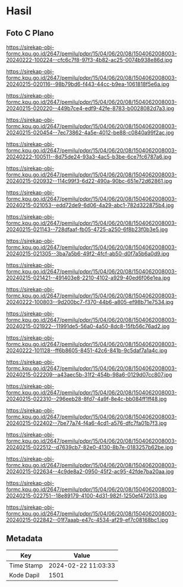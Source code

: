 # Hasil

## Foto C Plano

https://sirekap-obj-formc.kpu.go.id/2647/pemilu/pdpr/15/04/06/20/08/1504062008003-20240222-100224--cfc6c7f8-97f3-4b82-ac25-0074b938e86d.jpg

https://sirekap-obj-formc.kpu.go.id/2647/pemilu/pdpr/15/04/06/20/08/1504062008003-20240215-020116--98b79bd6-f443-44cc-b9ea-1061818f5e6a.jpg

https://sirekap-obj-formc.kpu.go.id/2647/pemilu/pdpr/15/04/06/20/08/1504062008003-20240215-020220--449b7ce4-edf9-42fe-8783-b0028082d7a3.jpg

https://sirekap-obj-formc.kpu.go.id/2647/pemilu/pdpr/15/04/06/20/08/1504062008003-20240215-020454--7ec73862-4a5e-4012-be88-c0840a99f2ac.jpg

https://sirekap-obj-formc.kpu.go.id/2647/pemilu/pdpr/15/04/06/20/08/1504062008003-20240222-100511--8d75de24-93a3-4ac5-b3be-6ce7fc6787a6.jpg

https://sirekap-obj-formc.kpu.go.id/2647/pemilu/pdpr/15/04/06/20/08/1504062008003-20240215-020932--114c99f3-6d22-490a-90bc-651e72d62861.jpg

https://sirekap-obj-formc.kpu.go.id/2647/pemilu/pdpr/15/04/06/20/08/1504062008003-20240215-021053--edd72de9-6d06-4a29-abc1-782d322875b4.jpg

https://sirekap-obj-formc.kpu.go.id/2647/pemilu/pdpr/15/04/06/20/08/1504062008003-20240215-021143--728dfaaf-fb05-4725-a250-6f8b23f0b3e5.jpg

https://sirekap-obj-formc.kpu.go.id/2647/pemilu/pdpr/15/04/06/20/08/1504062008003-20240215-021305--3ba7a5b6-49f2-4fcf-ab50-d0f7a5b6a0d9.jpg

https://sirekap-obj-formc.kpu.go.id/2647/pemilu/pdpr/15/04/06/20/08/1504062008003-20240215-021421--491403e8-2210-4102-a929-40ed6f06e1ea.jpg

https://sirekap-obj-formc.kpu.go.id/2647/pemilu/pdpr/15/04/06/20/08/1504062008003-20240222-100803--9d200bc7-f370-44b6-a805-ef98b71e7534.jpg

https://sirekap-obj-formc.kpu.go.id/2647/pemilu/pdpr/15/04/06/20/08/1504062008003-20240215-021922--11991de5-56a0-4a50-8dc8-15fb56c76ad2.jpg

https://sirekap-obj-formc.kpu.go.id/2647/pemilu/pdpr/15/04/06/20/08/1504062008003-20240222-101128--ff6b8605-8451-42c6-841b-9c5daf7a1a4c.jpg

https://sirekap-obj-formc.kpu.go.id/2647/pemilu/pdpr/15/04/06/20/08/1504062008003-20240215-022209--a43aec5b-31f2-454b-98a6-0129d07cc807.jpg

https://sirekap-obj-formc.kpu.go.id/2647/pemilu/pdpr/15/04/06/20/08/1504062008003-20240215-022310--296eeb28-8fd7-4a9f-8e4c-bb084ff1ff48.jpg

https://sirekap-obj-formc.kpu.go.id/2647/pemilu/pdpr/15/04/06/20/08/1504062008003-20240215-022402--7be77a74-f4a6-4cd1-a576-dfc7fa01b7f3.jpg

https://sirekap-obj-formc.kpu.go.id/2647/pemilu/pdpr/15/04/06/20/08/1504062008003-20240215-022512--d7639cb7-82e0-4130-8b7e-0183257b62be.jpg

https://sirekap-obj-formc.kpu.go.id/2647/pemilu/pdpr/15/04/06/20/08/1504062008003-20240215-022634--4c9de8a2-0950-45f2-ac95-42fde7ba20aa.jpg

https://sirekap-obj-formc.kpu.go.id/2647/pemilu/pdpr/15/04/06/20/08/1504062008003-20240215-022751--18e89179-4100-4d31-982f-1250ef472013.jpg

https://sirekap-obj-formc.kpu.go.id/2647/pemilu/pdpr/15/04/06/20/08/1504062008003-20240215-022842--01f7aaab-e47c-4534-af29-ef7c08168bc1.jpg


## Metadata

| Key        | Value               |
| ---------- | ------------------- |
| Time Stamp | 2024-02-22 11:03:33 |
| Kode Dapil | 1501                |



